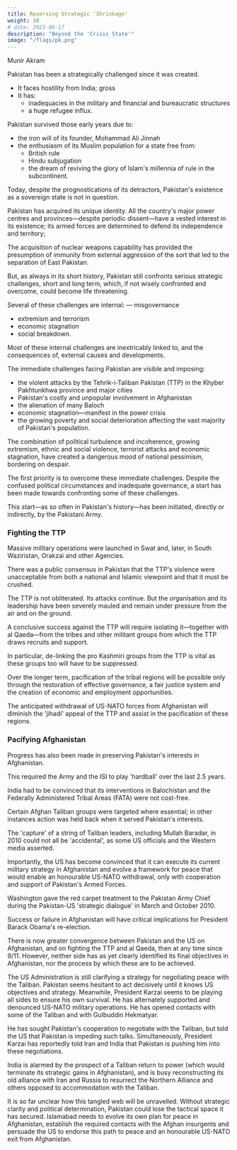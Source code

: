 ```yaml
---
title: Reversing Strategic 'Shrinkage'
weight: 38
# date: 2023-06-17
description: "Beyond the 'Crisis State'"
image: "/flags/pk.png"
---
```



Munir Akram

Pakistan has been a strategically challenged since it was created.
- It faces hostility from India; gross
- It has:
  - inadequacies in the military and financial and bureaucratic structures
  - a huge refugee influx. 

Pakistan survived those early years due to:
- the iron will of its founder, Mohammad Ali Jinnah
- the enthusiasm of its Muslim population for a state free from:
  - British rule
  - Hindu subjugation
  - the dream of reviving the glory of Islam's millennia of rule in the subcontinent.

Today, despite the prognostications of its detractors, Pakistan's existence as a sovereign state is not in question. 

Pakistan has acquired its unique identity. All the country's major power centres and provinces—despite periodic dissent—have a vested interest in its existence; its
armed forces are determined to defend its independence and territory;

The acquisition of nuclear weapons capability has provided the presumption of immunity from external aggression of the sort that led to the separation of East Pakistan. 

But, as always in its short history, Pakistan still confronts serious strategic challenges, short and long term, which, if not wisely confronted and overcome, could become life threatening.

Several of these challenges are internal:
— misgovernance
- extremism and terrorism
- economic stagnation
- social breakdown.

Most of these internal challenges are inextricably linked to, and the consequences of, external causes and developments.

The immediate challenges facing Pakistan are visible and imposing:
- the violent attacks by the Tehrik-i-Taliban Pakistan (TTP) in the Khyber Pakhtunkhwa province and major cities
- Pakistan's costly and unpopular involvement in Afghanistan
- the alienation of many Baloch
- economic stagnation—manifest in the power crisis
- the growing poverty and social deterioration affecting the vast majority of Pakistan's population.

The combination of political turbulence and incoherence, growing extremism, ethnic and social violence, terrorist attacks and economic stagnation, have created a dangerous mood of national pessimism, bordering on despair.

The first priority is to overcome these immediate challenges. Despite the confused political circumstances and inadequate governance, a start has been made towards confronting some of these challenges. 

This start—as so often in Pakistan's history—has been initiated, directly or indirectly, by the Pakistani Army.


### Fighting the TTP

<!-- In 2009 the Army made the vital determination that the foremost priority was to confront and defeat the TTP and its affiliates, which pose the most direct challenge to Pakistan. The US was asked to use its drones to target the TTP, not only the Afghan Taliban, to prove the credibility of its alliance with Pakistan.

While placing action against the Afghan Taliban on the backburner,  -->

Massive military operations were launched in Swat and, later, in South Waziristan, Orakzai and other Agencies. 

<!-- These operations were made possible in large measure due to the emergence of a general  -->

There was a public consensus in Pakistan that the TTP's violence were unacceptable from both a national and Islamic viewpoint and that it must be crushed.

<!-- The Armed Forces were also motivated by considerable evidence of support to the TTP from the Tajik-led Afghan intelligence and their Indian mentors. By all accounts, these military
operations have been fairly successful and, in Swat, the large displaced
civilian population has been able to return home.  -->

The TTP is not obliterated. Its attacks continue. But the organisation and its leadership have been severely mauled and remain under pressure from the air and on the ground.

A conclusive success against the TTP will require isolating it—together with al Qaeda—from the tribes and other militant groups from which the TTP draws recruits and support.

In particular, de-linking the pro Kashmiri groups from the TTP is vital as these groups too will have to be suppressed. 

Over the longer term, pacification of the tribal regions will be possible only through the restoration of effective governance, a fair justice system and the creation of economic and employment opportunities. 

The anticipated withdrawal of US-NATO forces from Afghanistan will diminish the 'jihadi' appeal of the TTP and assist in the pacification of these regions.


### Pacifying Afghanistan

Progress has also been made in preserving Pakistan's interests in Afghanistan. 

This required the Army and the ISI to play 'hardball' over the last 2.5 years. 

India had to be convinced that its interventions in Balochistan and the Federally Administered Tribal Areas (FATA) were not cost-free. 

Certain Afghan Taliban groups were targeted where essential; in other instances action was held back when it served Pakistan's interests.

The 'capture' of a string of Taliban leaders, including Mullah Baradar, in 2010 could not all be 'accidental', as some US officials and the Western media asserted.

Importantly, the US has become convinced that it can execute its current military strategy in Afghanistan and evolve a framework for peace that would enable an honourable US-NATO withdrawal, only with cooperation and support of Pakistan's Armed Forces. 

Washington gave the red carpet treatment to the Pakistan Army Chief during the Pakistan-US 'strategic dialogue' in March and October 2010.

<!--  reflected this
recognition in .  -->

Success or failure in Afghanistan will have critical implications for President Barack Obama's re-election.

There is now greater convergence between Pakistan and the US on Afghanistan, and on fighting the TTP and al Qaeda, then at any time since 9/11. However, neither side has as yet clearly identified its final objectives in Afghanistan, nor the process by which these are to be achieved. 

The US Administration is still clarifying a strategy for negotiating peace with the Taliban. Pakistan seems hesitant to act decisively until it knows US objectives and strategy. Meanwhile, President Karzai seems to be playing all sides to ensure his own survival. He has alternately supported and denounced US-NATO military operations. He has opened contacts with
some of the Taliban and with Gulbuddin Hekmatyar. 

He has sought Pakistan's cooperation to negotiate with the Taliban, but told the US that
Pakistan is impeding such talks. Simultaneously, President Karzai has
reportedly told Iran and India that Pakistan is pushing him into these
negotiations. 

India is alarmed by the prospect of a Taliban return to power (which would terminate its strategic gains in Afghanistan), and is busy reconstructing its old alliance with Iran and Russia to resurrect the Northern Alliance and others opposed to accommodation with the Taliban.

It is so far unclear how this tangled web will be unravelled. Without strategic clarity and political determination, Pakistan could lose the tactical space it has secured. Islamabad needs to evolve its own plan for peace in Afghanistan, establish the required contacts with the Afghan insurgents and persuade the US to endorse this path to peace and an honourable US-NATO exit from Afghanistan.


